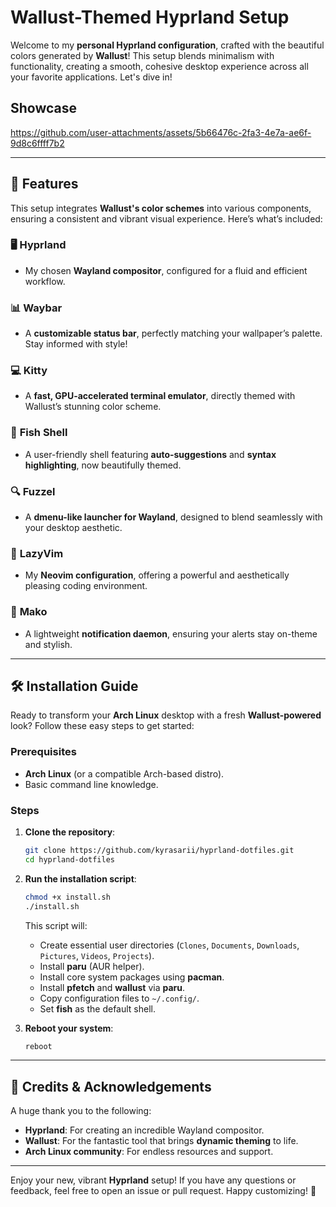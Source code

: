 #  **Wallust-Themed Hyprland Setup** 

Welcome to my **personal Hyprland configuration**, crafted with the beautiful colors generated by **Wallust**! This setup blends minimalism with functionality, creating a smooth, cohesive desktop experience across all your favorite applications. Let's dive in!

## Showcase

https://github.com/user-attachments/assets/5b66476c-2fa3-4e7a-ae6f-9d8c6ffff7b2

---

## 🚀 **Features**

This setup integrates **Wallust's color schemes** into various components, ensuring a consistent and vibrant visual experience. Here’s what’s included:

### 🖥️ **Hyprland**  
- My chosen **Wayland compositor**, configured for a fluid and efficient workflow.

### 📊 **Waybar**  
- A **customizable status bar**, perfectly matching your wallpaper’s palette. Stay informed with style!

### 💻 **Kitty**  
- A **fast, GPU-accelerated terminal emulator**, directly themed with Wallust’s stunning color scheme.

### 🐠 **Fish Shell**  
- A user-friendly shell featuring **auto-suggestions** and **syntax highlighting**, now beautifully themed.

### 🔍 **Fuzzel**  
- A **dmenu-like launcher for Wayland**, designed to blend seamlessly with your desktop aesthetic.

### 📝 **LazyVim**  
- My **Neovim configuration**, offering a powerful and aesthetically pleasing coding environment.

### 🔔 **Mako**  
- A lightweight **notification daemon**, ensuring your alerts stay on-theme and stylish.

---

## 🛠️ **Installation Guide**

Ready to transform your **Arch Linux** desktop with a fresh **Wallust-powered** look? Follow these easy steps to get started:

### Prerequisites
- **Arch Linux** (or a compatible Arch-based distro).
- Basic command line knowledge.

### Steps

1. **Clone the repository**:

    ```bash
    git clone https://github.com/kyrasarii/hyprland-dotfiles.git
    cd hyprland-dotfiles
    ```

    
2. **Run the installation script**:

    ```bash
    chmod +x install.sh
    ./install.sh
    ```

   This script will:

   - Create essential user directories (`Clones`, `Documents`, `Downloads`, `Pictures`, `Videos`, `Projects`).
   - Install **paru** (AUR helper).
   - Install core system packages using **pacman**.
   - Install **pfetch** and **wallust** via **paru**.
   - Copy configuration files to `~/.config/`.
   - Set **fish** as the default shell.

3. **Reboot your system**:

    ```bash
    reboot
    ```

---

## 🙏 **Credits & Acknowledgements**

A huge thank you to the following:

- **Hyprland**: For creating an incredible Wayland compositor.  
- **Wallust**: For the fantastic tool that brings **dynamic theming** to life.  
- **Arch Linux community**: For endless resources and support.

---

Enjoy your new, vibrant **Hyprland** setup! If you have any questions or feedback, feel free to open an issue or pull request. Happy customizing! 💖
